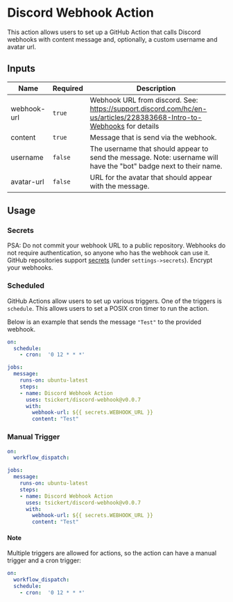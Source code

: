 # Discord Webhook Action

This action allows users to set up a GitHub Action that calls Discord webhooks with content message and, optionally, a custom username and avatar url.

## Inputs

| Name | Required | Description |
|------|----------|-------------|
| webhook-url | `true`        |  Webhook URL from discord. See: https://support.discord.com/hc/en-us/articles/228383668-Intro-to-Webhooks for details           |
| content    | `true`       | Message that is send via the webhook.            |
| username    | `false`       |  The username that should appear to send the message. Note: username will have the "bot" badge next to their name.           |
| avatar-url | `false` | URL for the avatar that should appear with the message. |

## Usage

### Secrets

PSA: Do not commit your webhook URL to a public repository. Webhooks do not require authentication, so anyone who has the webhook can use it.
GitHub repositories support [secrets](https://docs.github.com/en/actions/configuring-and-managing-workflows/creating-and-storing-encrypted-secrets) (under `settings->secrets`). Encrypt your webhooks. 

### Scheduled

GitHub Actions allow users to set up various triggers. One of the triggers is `schedule`. This allows users to set a POSIX cron timer to run the action.

Below is an example that sends the message `"Test"` to the provided webhook. 

```yaml
on:
  schedule:
    - cron:  '0 12 * * *'

jobs:
  message:
    runs-on: ubuntu-latest
    steps:
    - name: Discord Webhook Action
      uses: tsickert/discord-webhook@v0.0.7
      with:
        webhook-url: ${{ secrets.WEBHOOK_URL }}
        content: "Test"
```

### Manual Trigger

```yaml
on:
  workflow_dispatch:

jobs:
  message:
    runs-on: ubuntu-latest
    steps:
    - name: Discord Webhook Action
      uses: tsickert/discord-webhook@v0.0.7
      with:
        webhook-url: ${{ secrets.WEBHOOK_URL }}
        content: "Test"
```

#### Note

Multiple triggers are allowed for actions, so the action can have a manual trigger and a cron trigger:

```yaml
on:
  workflow_dispatch:
  schedule:
    - cron:  '0 12 * * *'
```
